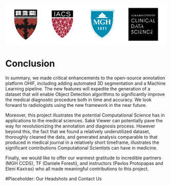 ![logos](images/logos.png)

# Conclusion

In summary, we made critical enhancements to the open-source annotation platform OHIF, including adding automated 3D segmentation and a Machine Learning pipeline.  The new features will expedite the generation of a dataset that will enable Object Detection algorithms to significantly improve the medical diagnostic procedure both in time and accuracy.  We look forward to radiologists using the new framework in the near future.

Moreover, this project illustrates the potential Computational Science has in applications to the medical sciences.  Saké Viewer can potentially pave the way for revolutionizing the annotation and diagnosis process.  However beyond this, the fact that we found a relatively underutilized dataset, thoroughly cleaned the data, and generated analysis comparable to that produced in medical journal in a relatively short timeframe, illustrates the significant contributions Computational Scientists can have in medicine.

Finally, we would like to offer our warmest gratitude to incredible partners (MGH CCDS), TF (Daniele Foresti), and instructors (Pavlos Protopapas and Eleni Kaxiras) who all made meaningful contributions to this project.


#Placeholder: Our Headshots and Contact Us